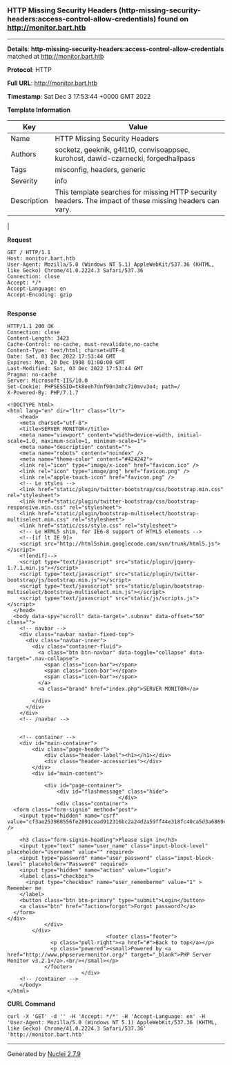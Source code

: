 ### HTTP Missing Security Headers (http-missing-security-headers:access-control-allow-credentials) found on http://monitor.bart.htb
---
**Details**: **http-missing-security-headers:access-control-allow-credentials**  matched at http://monitor.bart.htb

**Protocol**: HTTP

**Full URL**: http://monitor.bart.htb

**Timestamp**: Sat Dec 3 17:53:44 +0000 GMT 2022

**Template Information**

| Key | Value |
|---|---|
| Name | HTTP Missing Security Headers |
| Authors | socketz, geeknik, g4l1t0, convisoappsec, kurohost, dawid-czarnecki, forgedhallpass |
| Tags | misconfig, headers, generic |
| Severity | info |
| Description | This template searches for missing HTTP security headers. The impact of these missing headers can vary.
 |

**Request**
```http
GET / HTTP/1.1
Host: monitor.bart.htb
User-Agent: Mozilla/5.0 (Windows NT 5.1) AppleWebKit/537.36 (KHTML, like Gecko) Chrome/41.0.2224.3 Safari/537.36
Connection: close
Accept: */*
Accept-Language: en
Accept-Encoding: gzip


```

**Response**
```http
HTTP/1.1 200 OK
Connection: close
Content-Length: 3423
Cache-Control: no-cache, must-revalidate,no-cache
Content-Type: text/html; charset=UTF-8
Date: Sat, 03 Dec 2022 17:53:44 GMT
Expires: Mon, 20 Dec 1998 01:00:00 GMT
Last-Modified: Sat, 03 Dec 2022 17:53:44 GMT
Pragma: no-cache
Server: Microsoft-IIS/10.0
Set-Cookie: PHPSESSID=tk8eeh7dnf90n3mhc7i0mvv3o4; path=/
X-Powered-By: PHP/7.1.7

<!DOCTYPE html>
<html lang="en" dir="ltr" class="ltr">
	<head>
    <meta charset="utf-8">
    <title>SERVER MONITOR</title>
    <meta name="viewport" content="width=device-width, initial-scale=1.0, maximum-scale=1, minimum-scale=1">
    <meta name="description" content="">
    <meta name="robots" content="noindex" />		
    <meta name="theme-color" content="#424242">
	<link rel="icon" type="image/x-icon" href="favicon.ico" />
	<link rel="icon" type="image/png" href="favicon.png" />
	<link rel="apple-touch-icon" href="favicon.png" />
    <!-- Le styles -->
    <link href="static/plugin/twitter-bootstrap/css/bootstrap.min.css" rel="stylesheet">
    <link href="static/plugin/twitter-bootstrap/css/bootstrap-responsive.min.css" rel="stylesheet">
    <link href="static/plugin/bootstrap-multiselect/bootstrap-multiselect.min.css" rel="stylesheet">
    <link href="static/css/style.css" rel="stylesheet">
	<!-- Le HTML5 shim, for IE6-8 support of HTML5 elements -->
    <!--[if lt IE 9]>
    <script src="http://html5shim.googlecode.com/svn/trunk/html5.js"></script>
	<![endif]-->
    <script type="text/javascript" src="static/plugin/jquery-1.7.1.min.js"></script>
    <script type="text/javascript" src="static/plugin/twitter-bootstrap/js/bootstrap.min.js"></script>
    <script type="text/javascript" src="static/plugin/bootstrap-multiselect/bootstrap-multiselect.min.js"></script>
    <script type="text/javascript" src="static/js/scripts.js"></script>
  </head>
  <body data-spy="scroll" data-target=".subnav" data-offset="50" class="">
    <!-- navbar -->
    <div class="navbar navbar-fixed-top">
      <div class="navbar-inner">
        <div class="container-fluid">
          <a class="btn btn-navbar" data-toggle="collapse" data-target=".nav-collapse">
            <span class="icon-bar"></span>
            <span class="icon-bar"></span>
            <span class="icon-bar"></span>
          </a>
          <a class="brand" href="index.php">SERVER MONITOR</a>

        </div>
      </div>
    </div>
    <!-- /navbar -->

	
    <!-- container -->
    <div id="main-container">
		<div class="page-header">
			<div class="header-label"><h1></h1></div>
			<div class="header-accessories"></div>
		</div>
		<div id="main-content">
			
			<div id="page-container">
				<div id="flashmessage" class="hide">
									</div>
				<div class="container">
  <form class="form-signin" method="post">
	<input type="hidden" name="csrf" value="cf3ae253988556fe2891cead912316bc2a24d2a59ff44e318fc40ca5d3a6869c" />

    <h3 class="form-signin-heading">Please sign in</h3>
    <input type="text" name="user_name" class="input-block-level" placeholder="Username" value="" required>
    <input type="password" name="user_password" class="input-block-level" placeholder="Password" required>
	<input type="hidden" name="action" value="login">
    <label class="checkbox">
  	  <input type="checkbox" name="user_rememberme" value="1" > Remember me
    </label>
    <button class="btn btn-primary" type="submit">Login</button>
    <a class="btn" href="?action=forgot">Forgot password?</a>
  </form>
</div>
			</div>
		</div>
								<footer class="footer">
			  <p class="pull-right"><a href="#">Back to top</a></p>
			  <p class="powered"><small>Powered by <a href="http://www.phpservermonitor.org/" target="_blank">PHP Server Monitor v3.2.1</a>.<br/></small></p>
			</footer>
						</div>
    <!-- /container -->
    </body>
</html>

```


**CURL Command**
```
curl -X 'GET' -d '' -H 'Accept: */*' -H 'Accept-Language: en' -H 'User-Agent: Mozilla/5.0 (Windows NT 5.1) AppleWebKit/537.36 (KHTML, like Gecko) Chrome/41.0.2224.3 Safari/537.36' 'http://monitor.bart.htb'
```
---
Generated by [Nuclei 2.7.9](https://github.com/projectdiscovery/nuclei)